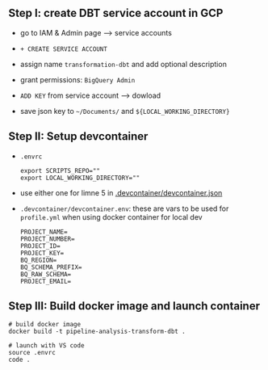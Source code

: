 ## Step I: create DBT service account in GCP

+ go to IAM & Admin page --> service accounts 

+ `+ CREATE SERVICE ACCOUNT`

+ assign name `transformation-dbt` and add optional description 

+ grant permissions: `BigQuery Admin`

+ `ADD KEY` from service account --> dowload

+ save json key to `~/Documents/` and `${LOCAL_WORKING_DIRECTORY}`

## Step II: Setup devcontainer

* `.envrc`

    ```
    export SCRIPTS_REPO=""
    export LOCAL_WORKING_DIRECTORY=""
    ```

* use either one for limne 5 in [.devcontainer/devcontainer.json](.devcontainer/devcontainer.json)

* `.devcontainer/devcontainer.env`: these are vars to be used for `profile.yml` when using docker container for local dev

    ```
    PROJECT_NAME=
    PROJECT_NUMBER=
    PROJECT_ID=
    PROJECT_KEY=
    BQ_REGION=
    BQ_SCHEMA_PREFIX=
    BQ_RAW_SCHEMA=
    PROJECT_EMAIL=
    ```

## Step III: Build docker image and launch container

```
# build docker image
docker build -t pipeline-analysis-transform-dbt .

# launch with VS code 
source .envrc
code .
```